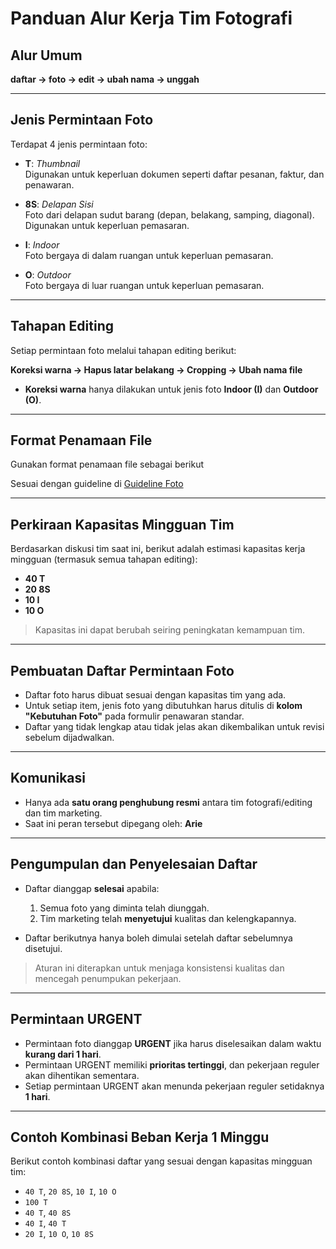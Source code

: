 # Panduan Alur Kerja Tim Fotografi

## Alur Umum

**daftar → foto → edit → ubah nama → unggah**

---

## Jenis Permintaan Foto

Terdapat 4 jenis permintaan foto:

- **T**: *Thumbnail*  
  Digunakan untuk keperluan dokumen seperti daftar pesanan, faktur, dan penawaran.

- **8S**: *Delapan Sisi*  
  Foto dari delapan sudut barang (depan, belakang, samping, diagonal). Digunakan untuk keperluan pemasaran.

- **I**: *Indoor*  
  Foto bergaya di dalam ruangan untuk keperluan pemasaran.

- **O**: *Outdoor*  
  Foto bergaya di luar ruangan untuk keperluan pemasaran.

---

## Tahapan Editing

Setiap permintaan foto melalui tahapan editing berikut:

**Koreksi warna → Hapus latar belakang → Cropping → Ubah nama file**

- **Koreksi warna** hanya dilakukan untuk jenis foto **Indoor (I)** dan **Outdoor (O)**.

---

## Format Penamaan File

Gunakan format penamaan file sebagai berikut

Sesuai dengan guideline di [Guideline Foto](https://wiki.pttimboel.com/books/buku-multimedia/page/standard-format-nama-foto)

---

## Perkiraan Kapasitas Mingguan Tim

Berdasarkan diskusi tim saat ini, berikut adalah estimasi kapasitas kerja mingguan (termasuk semua tahapan editing):

- **40 T**
- **20 8S**
- **10 I**
- **10 O**

> Kapasitas ini dapat berubah seiring peningkatan kemampuan tim.

---

## Pembuatan Daftar Permintaan Foto

- Daftar foto harus dibuat sesuai dengan kapasitas tim yang ada.
- Untuk setiap item, jenis foto yang dibutuhkan harus ditulis di **kolom "Kebutuhan Foto"** pada formulir penawaran standar.
- Daftar yang tidak lengkap atau tidak jelas akan dikembalikan untuk revisi sebelum dijadwalkan.

---

## Komunikasi

- Hanya ada **satu orang penghubung resmi** antara tim fotografi/editing dan tim marketing.
- Saat ini peran tersebut dipegang oleh: **Arie**

---

## Pengumpulan dan Penyelesaian Daftar

- Daftar dianggap **selesai** apabila:
  1. Semua foto yang diminta telah diunggah.
  2. Tim marketing telah **menyetujui** kualitas dan kelengkapannya.

- Daftar berikutnya hanya boleh dimulai setelah daftar sebelumnya disetujui.

> Aturan ini diterapkan untuk menjaga konsistensi kualitas dan mencegah penumpukan pekerjaan.

---

## Permintaan URGENT

- Permintaan foto dianggap **URGENT** jika harus diselesaikan dalam waktu **kurang dari 1 hari**.
- Permintaan URGENT memiliki **prioritas tertinggi**, dan pekerjaan reguler akan dihentikan sementara.
- Setiap permintaan URGENT akan menunda pekerjaan reguler setidaknya **1 hari**.

---

## Contoh Kombinasi Beban Kerja 1 Minggu

Berikut contoh kombinasi daftar yang sesuai dengan kapasitas mingguan tim:

- `40 T`, `20 8S`, `10 I`, `10 O`
- `100 T`
- `40 T`, `40 8S`
- `40 I`, `40 T`
- `20 I`, `10 O`, `10 8S`